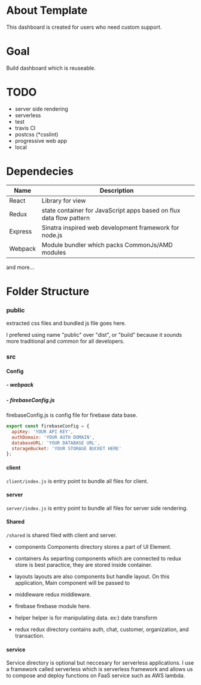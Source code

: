 # About Template

This dashboard is created for users who need custom support.

# Goal

Build dashboard which is reuseable.

# TODO
- server side rendering
- serverless
- test
- travis CI
- postcss (*csslint)
- progressive web app
- local

# Dependecies


|Name|Description|
|---|---|
|React|Library for view|
|Redux|state container for JavaScript apps based on flux data flow pattern|
|Express|Sinatra inspired web development framework for node.js|
|Webpack|Module bundler which packs CommonJs/AMD modules|


and more...

# Folder Structure

### public
extracted css files and bundled js file goes here.

I prefered using name "public" over "dist", or "build" because it sounds more traditional and common for all developers.

### src

#### Config
##### - webpack

##### - firebaseConfig.js

firebaseConfig.js is config file for firebase data base.

```javascript
export const firebaseConfig = {
  apiKey: 'YOUR API KEY',
  authDomain: 'YOUR AUTH DOMAIN',
  databaseURL: 'YOUR DATABASE URL',
  storageBucket: 'YOUR STORAGE BUCKET HERE'
};
```


#### client
`client/index.js` is entry point to bundle all files for client.

#### server
`server/index.js` is entry point to bundle all files for server side rendering.

#### Shared
`/shared` is shared filed with client and server.

- components
Components directory stores a part of UI Element.

- containers
As separting components which are connected to redux store is best paractice, they are stored inside container.

- layouts
layouts are also components but handle layout. On this application, Main component will be passed to

- middleware
redux middleware.

- firebase
firebase module here.

- helper
helper is for manipulating data. ex:) date transform

- redux
redux directory contains auth, chat, customer, organization, and transaction.

#### service

Service directory is optional but neccesary for serverless applications. I use a framework called serverless which is serverless framework and allows us to compose and deploy functions on FaaS service such as AWS lambda.


